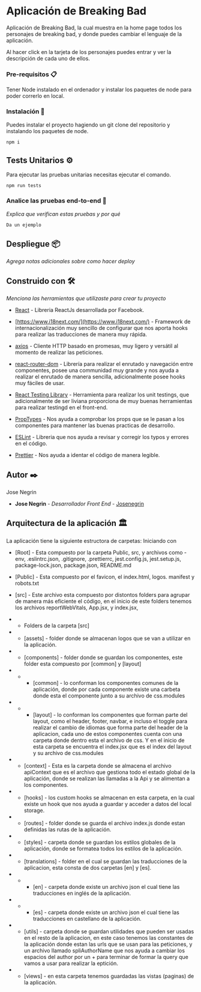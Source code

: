 # Aplicación de Breaking Bad

Aplicación de Breaking Bad, la cual muestra en la home page todos los personajes de breaking bad, y donde puedes cambiar el lenguaje de la aplicación.

Al hacer click en la tarjeta de los personajes puedes entrar y ver la descripción de cada uno de ellos.

### Pre-requisitos 📋

Tener Node instalado en el ordenador y instalar los paquetes de node para poder correrlo en local.

### Instalación 🔧

Puedes instalar el proyecto hagiendo un git clone del repositorio y instalando los paquetes de node.

```
npm i
```

## Tests Unitarios ⚙️

Para ejecutar las pruebas unitarias necesitas ejecutar el comando.
```
npm run tests
```

### Analice las pruebas end-to-end 🔩

_Explica que verifican estas pruebas y por qué_

```
Da un ejemplo
```

## Despliegue 📦

_Agrega notas adicionales sobre como hacer deploy_

## Construido con 🛠️

_Menciona las herramientas que utilizaste para crear tu proyecto_

* [React](https://reactjs.org/) - Libreria ReactJs desarrollada por Facebook.

* [https://www.i18next.com/](https://www.i18next.com/) - Framework de internacionalización muy sencillo de configurar que nos aporta hooks para realizar las traducciones de manera muy rápida.

* [axios](https://axios-http.com/) - Cliente HTTP basado en promesas, muy ligero y versátil al momento de realizar las peticiones.

* [react-router-dom](https://reactrouter.com/docs/en/v6) - Librería para realizar el enrutado y navegación entre componentes, posee una communidad muy grande y nos ayuda a realizar el enrutado de manera sencilla, adicionalmente posee hooks muy fáciles de usar.

* [React Testing Library](https://testing-library.com/docs/react-testing-library/intro/) - Herramienta para realizar los unit testings, que adicionalmente de ser liviana proporciona de muy buenas herramientas para realizar testingd en el front-end.
* [PropTypes](https://github.com/facebook/prop-types) - Nos ayuda a comprobar los props que se le pasan a los componentes para mantener las buenas practicas de desarrollo.

* [ESLint](https://eslint.org/) - Libreria que nos ayuda a revisar y corregir los typos y errores en el código.

* [Prettier](https://eslint.org/) - Nos ayuda a identar el código de manera legible.

## Autor ✒️

Jose Negrin

* **Jose Negrin** - *Desarrollador Front End* - [Josenegrin](https://github.com/Josenegrin)

## Arquitectura de la aplicación 🏛
La aplicación tiene la siguiente estructora de carpetas:
Iniciando con 

* [Root] - Esta compuesto por la carpeta Public, src, y archivos como -env, .eslintrc.json, .gitignore, .prettierrc, jest.config.js, jest.setup.js, package-lock.json, package.json, README.md

* [Public] - Esta compuesto por el favicon, el index.html, logos. manifest y robots.txt

* [src] - Este archivo esta compuesto por distontos folders para agrupar de manera más eficiente el código, en el inicio de este folders tenemos los archivos reportWebVitals, App.jsx, y index.jsx,

* * Folders de la carpeta [src]
* * [assets] - folder donde se almacenan logos que se van a utilizar en la aplicación.
* * [components] - folder donde se guardan los componentes, este folder esta compuesto por [common] y [layout]
* * * [common] - lo conforman los componentes comunes de la aplicación, donde por cada componente existe una carbeta donde esta el componente junto a su archivo de css.modules
* * * [layout] - lo conforman los componentes que forman parte del layout, como el header, footer, navbar, e incluso el toggle para realizar el cambio de idiomas que forma parte del header de la aplicacion, cada uno de estos componentes cuenta con una carpeta donde dentro esta el archivo de css. Y en el inicio de esta carpeta se encuentra el index.jsx que es el index del layout y su archivo de css.modules

* * [context] - Esta es la carpeta donde se almacena el archivo apiContext que es el archivo que gestiona todo el estado global de la aplicación, donde se realizan las llamadas a la Api y se alimentan a los componentes.

* * [hooks] - los custom hooks se almacenan en esta carpeta, en la cual existe un hook que nos ayuda a guardar y acceder a datos del local storage.

* * [routes] - folder donde se guarda el archivo index.js donde estan definidas las rutas de la aplicación.

* * [styles] - carpeta donde se guardan los estilos globales de la aplicación, donde se formatea todos los estilos de la aplicación.

* * [translations] - folder en el cual se guardan las traducciones de la aplicacion, esta consta de dos carpetas [en] y [es].

* * * [en] - carpeta donde existe un archivo json el cual tiene las traducciones en inglés de la aplicación.

* * * [es] - carpeta donde existe un archivo json el cual tiene las traducciones en castellano de la aplicación.

* * [utils] - carpeta donde se guardan utilidades que pueden ser usadas en el resto de la aplicacion, en este caso tenemos las constantes de la aplicación donde estan las urls que se usan para las peticiones, y un archivo llamado spliAuthorName que nos ayuda a cambiar los espacios del author por un + para terminar de formar la query que vamos a usar para realizar la eptición.

* * [views] -  en esta carpeta tenemos guardadas las vistas (paginas) de la aplicación.
